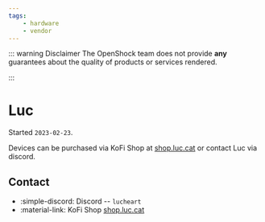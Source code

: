 ```yaml
---
tags: 
    - hardware
    - vendor
---
```


::: warning Disclaimer
The OpenShock team does not provide **any** guarantees about the quality of products or services rendered.

:::
# Luc

Started `2023-02-23`.

Devices can be purchased via KoFi Shop at [shop.luc.cat](https://shop.luc.cat) or contact Luc via discord.

## Contact

- :simple-discord: Discord -- `lucheart`
- :material-link: KoFi Shop [shop.luc.cat](https://shop.luc.cat)
